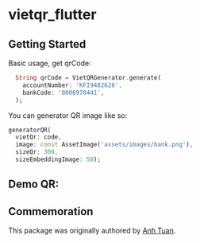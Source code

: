 # vietqr_flutter

## Getting Started

Basic usage, get qrCode:

```dart
  String qrCode = VietQRGenerator.generate(
    accountNumber: 'KFI9482626',
    bankCode: '0006970441',
  );
```

You can generator QR image like so:

```dart
generatorQR(
  vietQr: code,
  image: const AssetImage('assets/images/bank.png'),
  sizeQr: 300,
  sizeEmbeddingImage: 50);
```

## Demo QR:



## Commemoration

This package was originally authored by
[Anh Tuan](https://github.com/daturit).